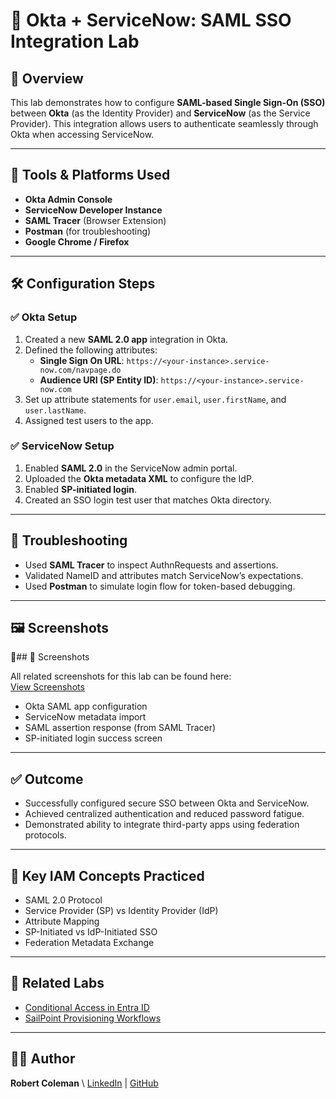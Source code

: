 # 🔐 Okta + ServiceNow: SAML SSO Integration Lab

## 📘 Overview
This lab demonstrates how to configure **SAML-based Single Sign-On (SSO)** between **Okta** (as the Identity Provider) and **ServiceNow** (as the Service Provider). This integration allows users to authenticate seamlessly through Okta when accessing ServiceNow.

---

## 🧰 Tools & Platforms Used
- **Okta Admin Console**
- **ServiceNow Developer Instance**
- **SAML Tracer** (Browser Extension)
- **Postman** (for troubleshooting)
- **Google Chrome / Firefox**

---

## 🛠️ Configuration Steps

### ✅ Okta Setup
1. Created a new **SAML 2.0 app** integration in Okta.
2. Defined the following attributes:
   - **Single Sign On URL**: `https://<your-instance>.service-now.com/navpage.do`
   - **Audience URI (SP Entity ID)**: `https://<your-instance>.service-now.com`
3. Set up attribute statements for `user.email`, `user.firstName`, and `user.lastName`.
4. Assigned test users to the app.

### ✅ ServiceNow Setup
1. Enabled **SAML 2.0** in the ServiceNow admin portal.
2. Uploaded the **Okta metadata XML** to configure the IdP.
3. Enabled **SP-initiated login**.
4. Created an SSO login test user that matches Okta directory.

---

## 🔎 Troubleshooting
- Used **SAML Tracer** to inspect AuthnRequests and assertions.
- Validated NameID and attributes match ServiceNow’s expectations.
- Used **Postman** to simulate login flow for token-based debugging.

---

## 🖼️ Screenshots
📌## 📸 Screenshots

All related screenshots for this lab can be found here:  
[View Screenshots](./screenshots)

- Okta SAML app configuration
- ServiceNow metadata import
- SAML assertion response (from SAML Tracer)
- SP-initiated login success screen

---

## ✅ Outcome
- Successfully configured secure SSO between Okta and ServiceNow.
- Achieved centralized authentication and reduced password fatigue.
- Demonstrated ability to integrate third-party apps using federation protocols.

---

## 🧠 Key IAM Concepts Practiced
- SAML 2.0 Protocol
- Service Provider (SP) vs Identity Provider (IdP)
- Attribute Mapping
- SP-Initiated vs IdP-Initiated SSO
- Federation Metadata Exchange

---

## 📎 Related Labs
- [Conditional Access in Entra ID](../EntraID-ConditionalAccess/)
- [SailPoint Provisioning Workflows](../SailPoint-Provisioning/)

---

## 👨‍💻 Author
**Robert Coleman**  \\
[LinkedIn](https://www.linkedin.com/in/roberthcoleman/)  |  [GitHub](https://github.com/roberthcoleman)
